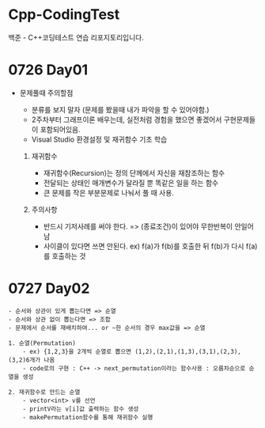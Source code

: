 # Cpp-CodingTest
백준 - C++코딩테스트 연습 리포지토리입니다.

# 0726 Day01
- 문제풀때 주의할점
    - 분류를 보지 말자 (문제를 봤을때 내가 파악을 할 수 있어야함.)
    - 2주차부터 그래프이론 배우는데, 실전처럼 경험을 했으면 좋겠어서 구현문제들이 포함되어있음.
	- Visual Studio 환경설정 및 재귀함수 기초 학습

	1. 재귀함수
		- 재귀함수(Recursion)는 정의 단께에서 자신을 재참조하는 함수
		- 전달되는 상태인 매개변수가 달라질 뿐 똑같은 일을 하는 함수
		- 큰 문제를 작은 부분문제로 나눠서 풀 때 사용.

	2. 주의사항
		- 반드시 기저사례를 써야 한다. => (종료조건)이 있어야 무한반복이 안일어남
		- 사이클이 있다면 쓰면 안된다. ex) f(a)가 f(b)를 호출한 뒤 f(b)가 다시 f(a)를 호출하는 것

# 0727 Day02
	- 순서와 상관이 있게 뽑는다면 => 순열
	- 순서와 상관 없이 뽑는다면 => 조합
	- 문제에서 순서를 재배치하여... or ~한 순서의 경우 max값을 => 순열
	
	1. 순열(Permutation)
		- ex) {1,2,3}을 2개씩 순열로 뽑으면 (1,2),(2,1),(1,3),(3,1),(2,3),(3,2)6개가 나옴
		- code로의 구현 : C++ -> next_permutation이라는 함수사용 : 오름차순으로 순열을 생성
		
	2. 재귀함수로 만드는 순열
		- vector<int> v를 선언
		- printV라는 v[i]값 출력하는 함수 생성
		- makePermutation함수를 통해 재귀함수 실행
		